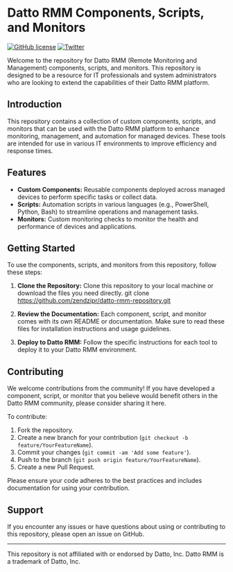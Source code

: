 # Datto RMM Components, Scripts, and Monitors

[![GitHub license](https://img.shields.io/github/license/zendzipr/linux-system-administrator?style=plastic)](https://github.com/zendzipr/Datto-RMM/blob/master/LICENSE)
[![Twitter](https://img.shields.io/twitter/url?style=social&url=https%3A%2F%2Ftwitter.com%2Fzzservers)](https://twitter.com/intent/tweet?text=Wow:&url=https%3A%2F%2Fgithub.com%2Fzendzipr%2FDatto-RMM)


Welcome to the repository for Datto RMM (Remote Monitoring and Management) components, scripts, and monitors. This repository is designed to be a resource for IT professionals and system administrators who are looking to extend the capabilities of their Datto RMM platform.

## Introduction

This repository contains a collection of custom components, scripts, and monitors that can be used with the Datto RMM platform to enhance monitoring, management, and automation for managed devices. These tools are intended for use in various IT environments to improve efficiency and response times.

## Features

- **Custom Components:** Reusable components deployed across managed devices to perform specific tasks or collect data.
- **Scripts:** Automation scripts in various languages (e.g., PowerShell, Python, Bash) to streamline operations and management tasks.
- **Monitors:** Custom monitoring checks to monitor the health and performance of devices and applications.

## Getting Started

To use the components, scripts, and monitors from this repository, follow these steps:

1. **Clone the Repository:** Clone this repository to your local machine or download the files you need directly.
git clone https://github.com/zendzipr/datto-rmm-repository.git

2. **Review the Documentation:** Each component, script, and monitor comes with its own README or documentation. Make sure to read these files for installation instructions and usage guidelines.
3. **Deploy to Datto RMM:** Follow the specific instructions for each tool to deploy it to your Datto RMM environment.

## Contributing

We welcome contributions from the community! If you have developed a component, script, or monitor that you believe would benefit others in the Datto RMM community, please consider sharing it here.

To contribute:

1. Fork the repository.
2. Create a new branch for your contribution (`git checkout -b feature/YourFeatureName`).
3. Commit your changes (`git commit -am 'Add some feature'`).
4. Push to the branch (`git push origin feature/YourFeatureName`).
5. Create a new Pull Request.

Please ensure your code adheres to the best practices and includes documentation for using your contribution.

## Support

If you encounter any issues or have questions about using or contributing to this repository, please open an issue on GitHub.


---

This repository is not affiliated with or endorsed by Datto, Inc. Datto RMM is a trademark of Datto, Inc.

